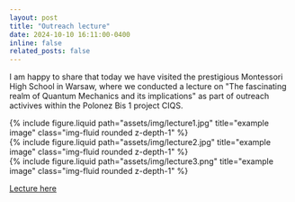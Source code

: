 ```yaml
---
layout: post
title: "Outreach lecture"
date: 2024-10-10 16:11:00-0400
inline: false
related_posts: false
---
```



I am happy to share that today we have visited the prestigious Montessori High School in Warsaw, where we conducted a lecture on "The fascinating realm of Quantum Mechanics and its implications" 
as part of outreach activives within the Polonez Bis 1 project CIQS. 

<div class="row justify-content-sm-center">
    <div class="col-sm-8 mt-3 mt-md-0">
        {% include figure.liquid path="assets/img/lecture1.jpg" title="example image" class="img-fluid rounded z-depth-1" %}
    </div>
    <div class="col-sm-4 mt-3 mt-md-0">
        {% include figure.liquid path="assets/img/lecture2.jpg" title="example image" class="img-fluid rounded z-depth-1" %}
    </div>
        <div class="col-sm-4 mt-3 mt-md-0">
        {% include figure.liquid path="assets/img/lecture3.png" title="example image" class="img-fluid rounded z-depth-1" %}
    </div>
</div>


[Lecture here](../assets/pdf/QM_lecture.pdf)